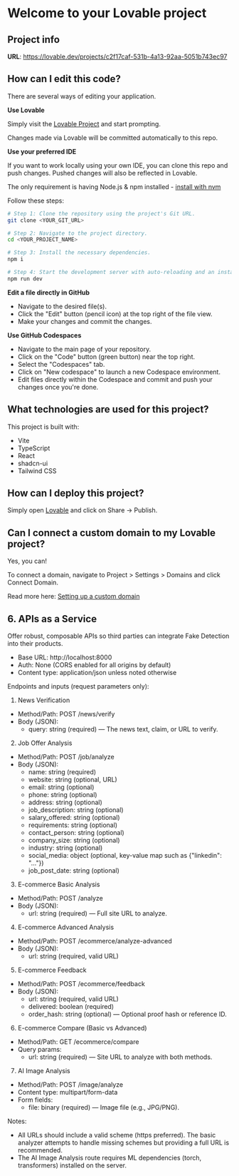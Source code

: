 # Welcome to your Lovable project

## Project info

**URL**: https://lovable.dev/projects/c2f17caf-531b-4a13-92aa-5051b743ec97

## How can I edit this code?

There are several ways of editing your application.

**Use Lovable**

Simply visit the [Lovable Project](https://lovable.dev/projects/c2f17caf-531b-4a13-92aa-5051b743ec97) and start prompting.

Changes made via Lovable will be committed automatically to this repo.

**Use your preferred IDE**

If you want to work locally using your own IDE, you can clone this repo and push changes. Pushed changes will also be reflected in Lovable.

The only requirement is having Node.js & npm installed - [install with nvm](https://github.com/nvm-sh/nvm#installing-and-updating)

Follow these steps:

```sh
# Step 1: Clone the repository using the project's Git URL.
git clone <YOUR_GIT_URL>

# Step 2: Navigate to the project directory.
cd <YOUR_PROJECT_NAME>

# Step 3: Install the necessary dependencies.
npm i

# Step 4: Start the development server with auto-reloading and an instant preview.
npm run dev
```

**Edit a file directly in GitHub**

- Navigate to the desired file(s).
- Click the "Edit" button (pencil icon) at the top right of the file view.
- Make your changes and commit the changes.

**Use GitHub Codespaces**

- Navigate to the main page of your repository.
- Click on the "Code" button (green button) near the top right.
- Select the "Codespaces" tab.
- Click on "New codespace" to launch a new Codespace environment.
- Edit files directly within the Codespace and commit and push your changes once you're done.

## What technologies are used for this project?

This project is built with:

- Vite
- TypeScript
- React
- shadcn-ui
- Tailwind CSS

## How can I deploy this project?

Simply open [Lovable](https://lovable.dev/projects/c2f17caf-531b-4a13-92aa-5051b743ec97) and click on Share -> Publish.

## Can I connect a custom domain to my Lovable project?

Yes, you can!

To connect a domain, navigate to Project > Settings > Domains and click Connect Domain.

Read more here: [Setting up a custom domain](https://docs.lovable.dev/tips-tricks/custom-domain#step-by-step-guide)

## 6. APIs as a Service

Offer robust, composable APIs so third parties can integrate Fake Detection into their products.

- Base URL: http://localhost:8000
- Auth: None (CORS enabled for all origins by default)
- Content type: application/json unless noted otherwise

Endpoints and inputs (request parameters only):

1) News Verification
- Method/Path: POST /news/verify
- Body (JSON):
	- query: string (required) — The news text, claim, or URL to verify.

2) Job Offer Analysis
- Method/Path: POST /job/analyze
- Body (JSON):
	- name: string (required)
	- website: string (optional, URL)
	- email: string (optional)
	- phone: string (optional)
	- address: string (optional)
	- job_description: string (optional)
	- salary_offered: string (optional)
	- requirements: string (optional)
	- contact_person: string (optional)
	- company_size: string (optional)
	- industry: string (optional)
	- social_media: object (optional, key-value map such as {"linkedin": "..."})
	- job_post_date: string (optional)

3) E-commerce Basic Analysis
- Method/Path: POST /analyze
- Body (JSON):
	- url: string (required) — Full site URL to analyze.

4) E-commerce Advanced Analysis
- Method/Path: POST /ecommerce/analyze-advanced
- Body (JSON):
	- url: string (required, valid URL)

5) E-commerce Feedback
- Method/Path: POST /ecommerce/feedback
- Body (JSON):
	- url: string (required, valid URL)
	- delivered: boolean (required)
	- order_hash: string (optional) — Optional proof hash or reference ID.

6) E-commerce Compare (Basic vs Advanced)
- Method/Path: GET /ecommerce/compare
- Query params:
	- url: string (required) — Site URL to analyze with both methods.

7) AI Image Analysis
- Method/Path: POST /image/analyze
- Content type: multipart/form-data
- Form fields:
	- file: binary (required) — Image file (e.g., JPG/PNG).

Notes:
- All URLs should include a valid scheme (https preferred). The basic analyzer attempts to handle missing schemes but providing a full URL is recommended.
- The AI Image Analysis route requires ML dependencies (torch, transformers) installed on the server.
